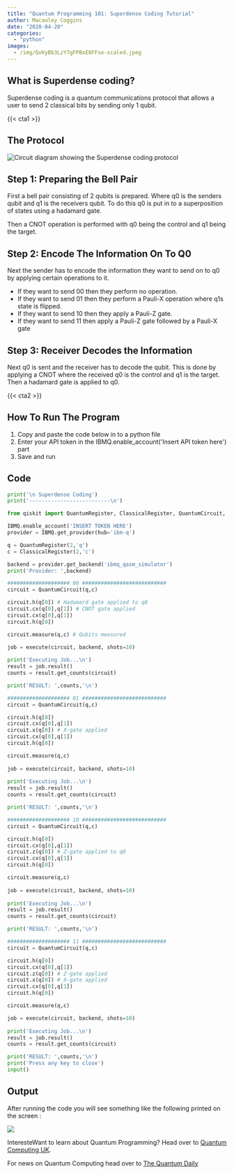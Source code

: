 ```yaml
---
title: "Quantum Programming 101: Superdense Coding Tutorial"
author: Macauley Coggins
date: "2020-04-20"
categories: 
  - "python"
images:
  - /img/QvKyBb3LzY7gFPBxE8FFse-scaled.jpeg
---
```


## What is Superdense coding?

Superdense coding is a quantum communications protocol that allows a user to send 2 classical bits by sending only 1 qubit.

{{< cta1 >}}

## The Protocol

![Circuit diagram showing the Superdense coding protocol](https://images.squarespace-cdn.com/content/v1/5d52f7bd9d7b3e0001819015/1568570192389-QKR2T26M5L77MMGSNYSO/ke17ZwdGBToddI8pDm48kHhDgr9o-CO5HUY18_e2tTRZw-zPPgdn4jUwVcJE1ZvWQUxwkmyExglNqGp0IvTJZUJFbgE-7XRK3dMEBRBhUpz_SQtWgrO0Gv26UofgWjnOOGhFSVLwPZgZm2lqxes1sgRVlwGgutYPF4XYvY8iVT8/Superdense_coding.png?format=750w)

## Step 1: Preparing the Bell Pair

First a bell pair consisting of 2 qubits is prepared. Where q0 is the senders qubit and q1 is the receivers qubit. To do this q0 is put in to a superposition of states using a hadamard gate.

Then a CNOT operation is performed with q0 being the control and q1 being the target.

## Step 2: Encode The Information On To Q0

Next the sender has to encode the information they want to send on to q0 by applying certain operations to it.

- If they want to send 00 then they perform no operation.
- If they want to send 01 then they perform a Pauli-X operation where q1s state is flipped.
- If they want to send 10 then they apply a Pauli-Z gate.
- If they want to send 11 then apply a Pauli-Z gate followed by a Pauli-X gate

## Step 3: Receiver Decodes the Information

Next q0 is sent and the receiver has to decode the qubit. This is done by applying a CNOT where the received q0 is the control and q1 is the target. Then a hadamard gate is applied to q0.

{{< cta2 >}}

## How To Run The Program

1. Copy and paste the code below in to a python file
2. Enter your API token in the IBMQ.enable\_account('Insert API token here') part
3. Save and run

## Code

```py
print('\n Superdense Coding')
print('--------------------------\n')

from qiskit import QuantumRegister, ClassicalRegister, QuantumCircuit, execute,IBMQ

IBMQ.enable_account('INSERT TOKEN HERE')
provider = IBMQ.get_provider(hub='ibm-q')

q = QuantumRegister(2,'q')
c = ClassicalRegister(2,'c')

backend = provider.get_backend('ibmq_qasm_simulator')
print('Provider: ',backend)

#################### 00 ###########################
circuit = QuantumCircuit(q,c) 

circuit.h(q[0]) # Hadamard gate applied to q0
circuit.cx(q[0],q[1]) # CNOT gate applied
circuit.cx(q[0],q[1]) 
circuit.h(q[0])  

circuit.measure(q,c) # Qubits measured    

job = execute(circuit, backend, shots=10)
                               
print('Executing Job...\n')                  
result = job.result()
counts = result.get_counts(circuit)

print('RESULT: ',counts,'\n')

#################### 01 ###########################
circuit = QuantumCircuit(q,c) 

circuit.h(q[0])
circuit.cx(q[0],q[1])
circuit.x(q[0]) # X-gate applied
circuit.cx(q[0],q[1])
circuit.h(q[0])

circuit.measure(q,c)
       
job = execute(circuit, backend, shots=10)
                               
print('Executing Job...\n')                  
result = job.result()
counts = result.get_counts(circuit)

print('RESULT: ',counts,'\n')

#################### 10 ###########################
circuit = QuantumCircuit(q,c) 

circuit.h(q[0])
circuit.cx(q[0],q[1])
circuit.z(q[0]) # Z-gate applied to q0 
circuit.cx(q[0],q[1])
circuit.h(q[0])

circuit.measure(q,c)
      
job = execute(circuit, backend, shots=10)
                               
print('Executing Job...\n')                  
result = job.result()
counts = result.get_counts(circuit)

print('RESULT: ',counts,'\n')

#################### 11 ###########################
circuit = QuantumCircuit(q,c) 

circuit.h(q[0])
circuit.cx(q[0],q[1])
circuit.z(q[0]) # Z-gate applied 
circuit.x(q[0]) # X-gate applied 
circuit.cx(q[0],q[1])
circuit.h(q[0])

circuit.measure(q,c)

job = execute(circuit, backend, shots=10)
                               
print('Executing Job...\n')                  
result = job.result()
counts = result.get_counts(circuit)

print('RESULT: ',counts,'\n')
print('Press any key to close')
input()
```

## Output

After running the code you will see something like the following printed on the screen :

![](/img/superdense.png)

InteresteWant to learn about Quantum Programming? Head over to [Quantum Computing UK](https://quantumcomputinguk.org/).

For news on Quantum Computing head over to [The Quantum Daily](http://www.thequantumdaily.com/)
